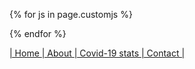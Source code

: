 
{% for js in page.customjs %}
<script async type="text/javascript" src="{{ js }}"></script>
{% endfor %}

<div class="vertical-menu">
  <a href="index.md" class="active">| Home </a>
  <a href="About.md">| About </a>
  <a href="covid-19.md">| Covid-19 stats </a>
  <a href="contact.md">| Contact |</a>
</div>



<script src="https://apps.elfsight.com/p/platform.js" defer></script>

<div class="elfsight-app-52c00415-bc8f-4c5a-96ad-6269e9cc60b7"></div>
